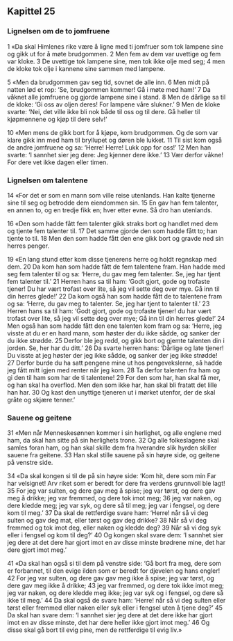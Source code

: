 ## Kapittel 25

### Lignelsen om de to jomfruene

1 «Da skal Himlenes rike være å ligne med ti jomfruer som tok lampene sine og gikk ut for å møte brudgommen.
2 Men fem av dem var uvettige og fem var kloke.
3 De uvettige tok lampene sine, men tok ikke olje med seg;
4 men de kloke tok olje i kannene sine sammen med lampene.

5 «Men da brudgommen gav seg tid, sovnet de alle inn.
6 Men midt på natten lød et rop: ‘Se, brudgommen kommer! Gå i møte med ham!’
7 Da våknet alle jomfruene og gjorde lampene sine i stand.
8 Men de dårlige sa til de kloke: ‘Gi oss av oljen deres! For lampene våre slukner.’
9 Men de kloke svarte: ‘Nei, det ville ikke bli nok både til oss og til dere. Gå heller til kjøpmennene og kjøp til dere selv!’

10 «Men mens de gikk bort for å kjøpe, kom brudgommen. Og de som var klare gikk inn med ham til bryllupet og døren ble lukket.
11 Til sist kom også de andre jomfruene og sa: ‘Herre! Herre! Lukk opp for oss!’
12 Men han svarte: ‘I sannhet sier jeg dere: Jeg kjenner dere ikke.’
13 Vær derfor våkne! For dere vet ikke dagen eller timen.

### Lignelsen om talentene

14 «For det er som en mann som ville reise utenlands. Han kalte tjenerne sine til seg og betrodde dem eiendommen sin.
15 En gav han fem talenter, en annen to, og en tredje fikk en; hver etter evne. Så dro han utenlands.

16 «Den som hadde fått fem talenter gikk straks bort og handlet med dem og tjente fem talenter til.
17 Det samme gjorde den som hadde fått to; han tjente to til.
18 Men den som hadde fått den ene gikk bort og gravde ned sin herres penger.

19 «En lang stund etter kom disse tjenerens herre og holdt regnskap med dem.
20 Da kom han som hadde fått de fem talentene fram. Han hadde med seg fem talenter til og sa: ‘Herre, du gav meg fem talenter. Se, jeg har tjent fem talenter til.’
21 Herren hans sa til ham: ‘Godt gjort, gode og trofaste tjener! Du har vært trofast over lite, så jeg vil sette deg over mye. Gå inn til din herres glede!’
22 Da kom også han som hadde fått de to talentene fram og sa: ‘Herre, du gav meg to talenter. Se, jeg har tjent to talenter til.’
23 Herren hans sa til ham: ‘Godt gjort, gode og trofaste tjener! du har vært trofast over lite, så jeg vil sette deg over mye; Gå inn til din herres glede!’
24 Men også han som hadde fått den ene talenten kom fram og sa: ‘Herre, jeg visste at du er en hard mann, som høster der du ikke sådde, og sanker der du ikke strødde.
25 Derfor ble jeg redd, og gikk bort og gjemte talenten din i jorden. Se, her har du ditt.’
26 Da svarte herren hans: ‘Dårlige og late tjener! Du visste at jeg høster der jeg ikke sådde, og sanker der jeg ikke strødde!
27 Derfor burde du ha satt pengene mine ut hos pengevekslerne, så hadde jeg fått mitt igjen med renter når jeg kom.
28 Ta derfor talenten fra ham og gi den til ham som har de ti talentene!
29 For den som har, han skal få mer, og han skal ha overflod. Men den som ikke har, han skal bli fratatt det lille han har.
30 Og kast den unyttige tjeneren ut i mørket utenfor, der de skal gråte og skjære tenner.’

### Sauene og geitene

31 «Men når Menneskesønnen kommer i sin herlighet, og alle englene med ham, da skal han sitte på sin herlighets trone.
32 Og alle folkeslagene skal samles foran ham, og han skal skille dem fra hverandre slik hyrden skiller sauene fra geitene.
33 Han skal stille sauene på sin høyre side, og geitene på venstre side.

34 «Da skal kongen si til de på sin høyre side: ‘Kom hit, dere som min Far har velsignet! Arv riket som er beredt for dere fra verdens grunnvoll ble lagt!
35 For jeg var sulten, og dere gav meg å spise; jeg var tørst, og dere gav meg å drikke; jeg var fremmed, og dere tok imot meg;
36 jeg var naken, og dere kledde meg; jeg var syk, og dere så til meg; jeg var i fengsel, og dere kom til meg.’
37 Da skal de rettferdige svare ham: ‘Herre! når så vi deg sulten og gav deg mat, eller tørst og gav deg drikke?
38 Når så vi deg fremmed og tok imot deg, eller naken og kledde deg?
39 Når så vi deg syk eller i fengsel og kom til deg?’
40 Og kongen skal svare dem: ‘I sannhet sier jeg dere at det dere har gjort imot en av disse minste brødrene mine, det har dere gjort imot meg.’

41 «Da skal han også si til dem på venstre side: ‘Gå bort fra meg, dere som er forbannet, til den evige ilden som er beredt for djevelen og hans engler!
42 For jeg var sulten, og dere gav gav meg ikke å spise; jeg var tørst, og dere gav meg ikke å drikke;
43 jeg var fremmed, og dere tok ikke imot meg; jeg var naken, og dere kledde meg ikke; jeg var syk og i fengsel, og dere så ikke til meg.’
44 Da skal også de svare ham: ‘Herre! når så vi deg sulten eller tørst eller fremmed eller naken eller syk eller i fengsel uten å tjene deg?’
45 Da skal han svare dem: ‘I sannhet sier jeg dere at det dere ikke har gjort imot en av disse minste, det har dere heller ikke gjort imot meg.’
46 Og disse skal gå bort til evig pine, men de rettferdige til evig liv.»
